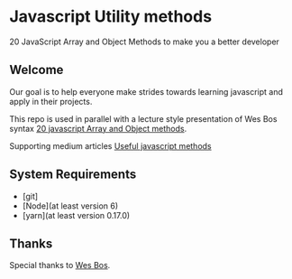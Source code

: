 # Javascript Utility methods
20 JavaScript Array and Object Methods to make you a better developer

## Welcome

Our goal is to help everyone make strides towards learning javascript and apply in their projects.


This repo is used in parallel with a lecture style presentation of Wes Bos syntax
[20 javascript Array and Object methods](https://syntax.fm/show/043/20-javascript-array-and-object-methods-to-make-you-a-better-developer).

Supporting medium articles [Useful javascript methods](https://codeburst.io/useful-javascript-array-and-object-methods-6c7971d93230)

## System Requirements

- [git]
- [Node](at least version 6)
- [yarn](at least version 0.17.0)

## Thanks

Special thanks to [Wes Bos](https://twitter.com/wesbos).
